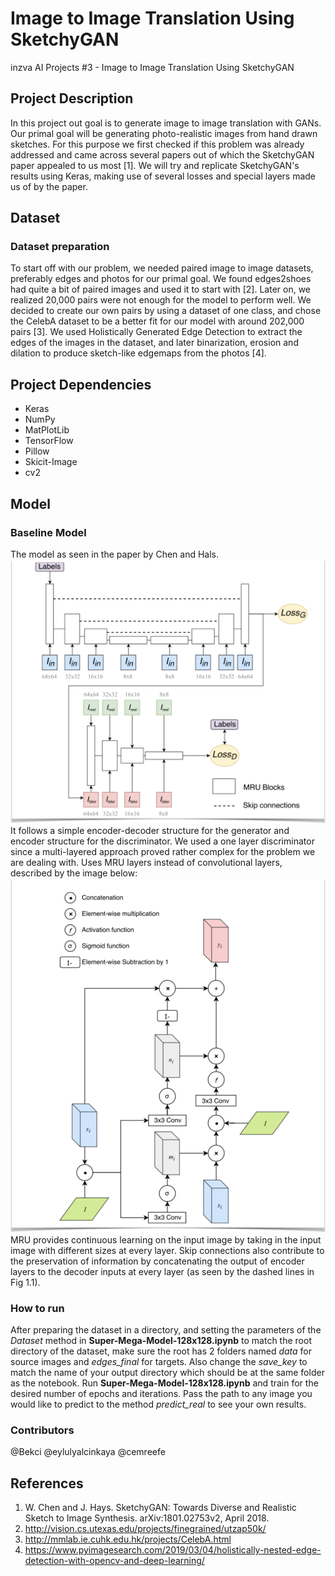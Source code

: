 # Image to Image Translation Using SketchyGAN
inzva AI Projects #3 - Image to Image Translation Using SketchyGAN

## Project Description
In this project out goal is to generate image to image translation with GANs. Our primal goal will be generating photo-realistic images from hand drawn sketches. For this purpose we first checked if this problem was already addressed and came across several papers out of which the SketchyGAN paper appealed to us most [1]. We will try and replicate SketchyGAN's results using Keras, making use of several losses and special layers made us of by the paper.

## Dataset
### Dataset preparation
To start off with our problem, we needed paired image to image datasets, preferably edges and photos for our primal goal. We found edges2shoes had quite a bit of paired images and used it to start with [2]. Later on, we realized 20,000 pairs were not enough for the model to perform well. 
We decided to create our own pairs by using a dataset of one class, and chose the CelebA dataset to be a better fit for our model with around 202,000 pairs [3]. We used Holistically Generated Edge Detection to extract the edges of the images in the dataset, and later binarization, erosion and dilation to produce sketch-like edgemaps from the photos [4]. 

## Project Dependencies

 - Keras
 - NumPy
 - MatPlotLib
 - TensorFlow
 - Pillow
 - Skicit-Image
 - cv2

## Model
### Baseline Model
The model as seen in the paper by Chen and Hals.
![Fig 1.1 (source: SketchyGAN by  Chen and Hals)](model.png)
It follows a simple encoder-decoder structure for the generator and encoder structure for the discriminator. We used a one layer discriminator since a multi-layered approach proved rather complex for the problem we are dealing with.
Uses MRU layers instead of convolutional layers, described by the image below:
![Fig 1.2 (source: SketchyGAN by  Chen and Hals)](mru.png)
MRU provides continuous learning on the input image by taking in the input image with different sizes at every layer. 
Skip connections also contribute to the preservation of information by concatenating the output of encoder layers to the decoder inputs at every layer (as seen by the dashed lines in Fig 1.1).

### How to run
After preparing the dataset in a directory, and setting the parameters of the _Dataset_ method in **Super-Mega-Model-128x128.ipynb** to match the root directory of the dataset, make sure the root has 2 folders named _data_ for source images and _edges_final_ for targets. Also change the _save_key_ to match the name of your output directory which should be at the same folder as the notebook.
Run **Super-Mega-Model-128x128.ipynb** and train for the desired number of epochs and iterations. Pass the path to any image you would like to predict to the method _predict_real_ to see your own results.

### Contributors

@Bekci
@eylulyalcinkaya
@cemreefe

## References

 1. W. Chen and J. Hays. SketchyGAN: Towards Diverse and Realistic Sketch to Image Synthesis. arXiv:1801.02753v2, April 2018.
 2. http://vision.cs.utexas.edu/projects/finegrained/utzap50k/
 3. http://mmlab.ie.cuhk.edu.hk/projects/CelebA.html
 4. https://www.pyimagesearch.com/2019/03/04/holistically-nested-edge-detection-with-opencv-and-deep-learning/
 

